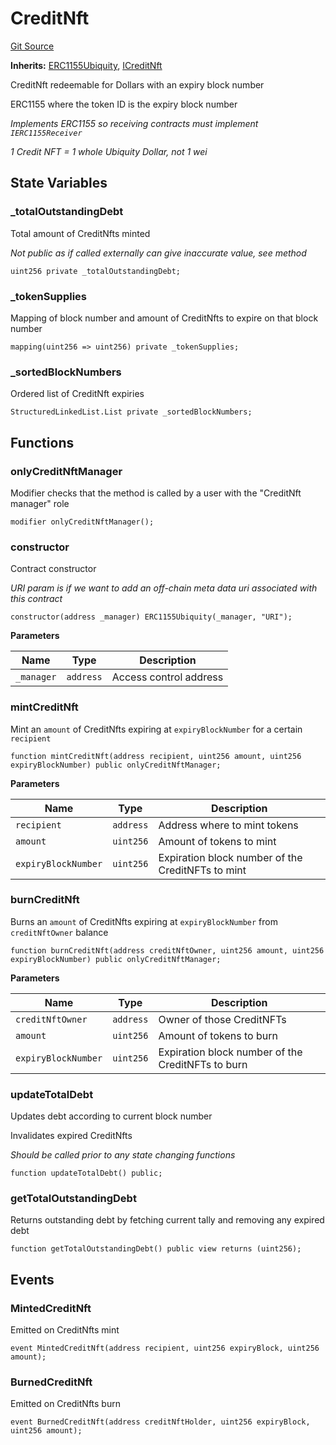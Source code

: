 # CreditNft
[Git Source](https://github.com/tungbq/ubiquity-dollar/blob/be04500228f975a0d77b1f17e5465c27c035525b/src/dollar/core/CreditNft.sol)

**Inherits:**
[ERC1155Ubiquity](/src/dollar/core/ERC1155Ubiquity.sol/contract.ERC1155Ubiquity.md), [ICreditNft](/src/dollar/interfaces/ICreditNft.sol/interface.ICreditNft.md)

CreditNft redeemable for Dollars with an expiry block number

ERC1155 where the token ID is the expiry block number

*Implements ERC1155 so receiving contracts must implement `IERC1155Receiver`*

*1 Credit NFT = 1 whole Ubiquity Dollar, not 1 wei*


## State Variables
### _totalOutstandingDebt
Total amount of CreditNfts minted

*Not public as if called externally can give inaccurate value, see method*


```solidity
uint256 private _totalOutstandingDebt;
```


### _tokenSupplies
Mapping of block number and amount of CreditNfts to expire on that block number


```solidity
mapping(uint256 => uint256) private _tokenSupplies;
```


### _sortedBlockNumbers
Ordered list of CreditNft expiries


```solidity
StructuredLinkedList.List private _sortedBlockNumbers;
```


## Functions
### onlyCreditNftManager

Modifier checks that the method is called by a user with the "CreditNft manager" role


```solidity
modifier onlyCreditNftManager();
```

### constructor

Contract constructor

*URI param is if we want to add an off-chain meta data uri associated with this contract*


```solidity
constructor(address _manager) ERC1155Ubiquity(_manager, "URI");
```
**Parameters**

|Name|Type|Description|
|----|----|-----------|
|`_manager`|`address`|Access control address|


### mintCreditNft

Mint an `amount` of CreditNfts expiring at `expiryBlockNumber` for a certain `recipient`


```solidity
function mintCreditNft(address recipient, uint256 amount, uint256 expiryBlockNumber) public onlyCreditNftManager;
```
**Parameters**

|Name|Type|Description|
|----|----|-----------|
|`recipient`|`address`|Address where to mint tokens|
|`amount`|`uint256`|Amount of tokens to mint|
|`expiryBlockNumber`|`uint256`|Expiration block number of the CreditNFTs to mint|


### burnCreditNft

Burns an `amount` of CreditNfts expiring at `expiryBlockNumber` from `creditNftOwner` balance


```solidity
function burnCreditNft(address creditNftOwner, uint256 amount, uint256 expiryBlockNumber) public onlyCreditNftManager;
```
**Parameters**

|Name|Type|Description|
|----|----|-----------|
|`creditNftOwner`|`address`|Owner of those CreditNFTs|
|`amount`|`uint256`|Amount of tokens to burn|
|`expiryBlockNumber`|`uint256`|Expiration block number of the CreditNFTs to burn|


### updateTotalDebt

Updates debt according to current block number

Invalidates expired CreditNfts

*Should be called prior to any state changing functions*


```solidity
function updateTotalDebt() public;
```

### getTotalOutstandingDebt

Returns outstanding debt by fetching current tally and removing any expired debt


```solidity
function getTotalOutstandingDebt() public view returns (uint256);
```

## Events
### MintedCreditNft
Emitted on CreditNfts mint


```solidity
event MintedCreditNft(address recipient, uint256 expiryBlock, uint256 amount);
```

### BurnedCreditNft
Emitted on CreditNfts burn


```solidity
event BurnedCreditNft(address creditNftHolder, uint256 expiryBlock, uint256 amount);
```

